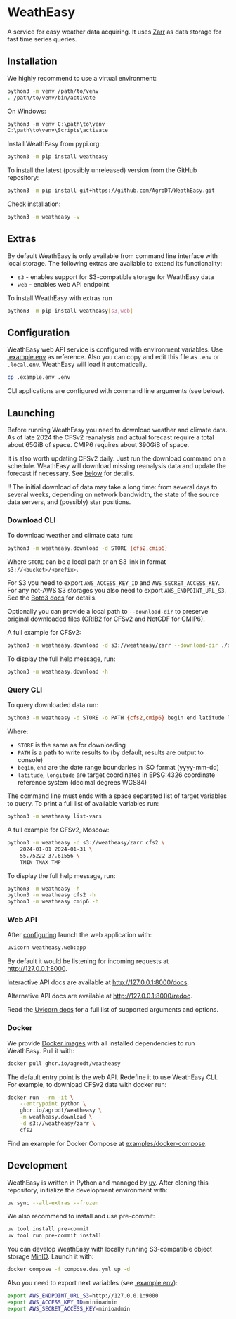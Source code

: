# WeathEasy

A service for easy weather data acquiring. It uses [Zarr](https://zarr.readthedocs.io/en/stable/)
as data storage for fast time series queries.

## Installation

We highly recommend to use a virtual environment:

```sh
python3 -m venv /path/to/venv
. /path/to/venv/bin/activate
```

On Windows:

```powershell
python3 -m venv C:\path\to\venv
C:\path\to\venv\Scripts\activate
```

Install WeathEasy from pypi.org:

```sh
python3 -m pip install weatheasy
```

To install the latest (possibly unreleased) version from the GitHub repository:

```sh
python3 -m pip install git+https://github.com/AgroDT/WeathEasy.git
```

Check installation:

```sh
python3 -m weatheasy -v
```

## Extras

By default WeathEasy is only available from command line interface with local
storage. The following extras are available to extend its functionality:

- `s3` - enables support for S3-compatible storage for WeathEasy data
- `web` - enables web API endpoint

To install WeathEasy with extras run

```sh
python3 -m pip install weatheasy[s3,web]
```

## Configuration

WeathEasy web API service is configured with environment variables. Use
[.example.env](./.example.env) as reference. Also you can copy and edit this
file as `.env` or `.local.env`. WeathEasy will load it automatically.

```sh
cp .example.env .env
```

CLI applications are configured with command line arguments (see below).

## Launching

Before running WeathEasy you need to download weather and climate data. As of
late 2024 the CFSv2 reanalysis and actual forecast require a total about 65GiB
of space. CMIP6 requires about 390GiB of space.

It is also worth updating CFSv2 daily. Just run the download command on a
schedule. WeathEasy will download missing reanalysis data and update the
forecast if necessary. See [below](#download-cli) for details.

‼️ The initial download of data may take a long time: from several days to
several weeks, depending on network bandwidth, the state of the source data
servers, and (possibly) star positions.

### Download CLI

To download weather and climate data run:

```sh
python3 -m weatheasy.download -d STORE {cfs2,cmip6}
```

Where `STORE` can be a local path or an S3 link in format
`s3://<bucket>/<prefix>`.

For S3 you need to export `AWS_ACCESS_KEY_ID` and `AWS_SECRET_ACCESS_KEY`. For
any not-AWS S3 storages you also need to export `AWS_ENDPOINT_URL_S3`. See the
[Boto3 docs](https://boto3.amazonaws.com/v1/documentation/api/latest/guide/configuration.html#using-environment-variables)
for details.

Optionally you can provide a local path to `--download-dir` to preserve
original downloaded files (GRIB2 for CFSv2 and NetCDF for CMIP6).

A full example for CFSv2:

```sh
python3 -m weatheasy.download -d s3://weatheasy/zarr --download-dir ./downloads cfs2
```

To display the full help message, run:

```sh
python3 -m weatheasy.download -h
```

### Query CLI

To query downloaded data run:

```sh
python3 -m weatheasy -d STORE -o PATH {cfs2,cmip6} begin end latitude longitude var [var ...]
```

Where:

  - `STORE` is the same as for downloading
  - `PATH` is a path to write results to (by default, results are output to
    console)
  - `begin`, `end` are the date range boundaries in ISO format (yyyy-mm-dd)
  - `latitude`, `longitude` are target coordinates in EPSG:4326 coordinate
    reference system (decimal degrees WGS84)

The command line must ends with a space separated list of target variables to
query. To print a full list of available variables run:

```sh
python3 -m weatheasy list-vars
```

A full example for CFSv2, Moscow:

```sh
python3 -m weatheasy -d s3://weatheasy/zarr cfs2 \
    2024-01-01 2024-01-31 \
    55.75222 37.61556 \
    TMIN TMAX TMP
```

To display the full help message, run:

```sh
python3 -m weatheasy -h
python3 -m weatheasy cfs2 -h
python3 -m weatheasy cmip6 -h
```

### Web API

After [configuring](#configuration) launch the web application with:

```sh
uvicorn weatheasy.web:app
```

By default it would be listening for incoming requests at
http://127.0.0.1:8000.

Interactive API docs are available at
http://127.0.0.1:8000/docs.

Alternative API docs are available at
http://127.0.0.1:8000/redoc.

Read the [Uvicorn docs](https://www.uvicorn.org/deployment/)
for a full list of supported arguments and options.

### Docker

We provide [Docker images](https://github.com/AgroDT/WeathEasy/pkgs/container/weatheasy)
with all installed dependencies to run WeathEasy. Pull it with:

```sh
docker pull ghcr.io/agrodt/weatheasy
```

The default entry point is the web API. Redefine it to use WeathEasy CLI. For
example, to download CFSv2 data with docker run:

```sh
docker run --rm -it \
    --entrypoint python \
    ghcr.io/agrodt/weatheasy \
    -m weatheasy.download \
    -d s3://weatheasy/zarr \
    cfs2
```

Find an example for Docker Compose at [examples/docker-compose](examples/docker-compose).

## Development

WeathEasy is written in Python and managed by [uv](https://docs.astral.sh/uv).
After cloning this repository, initialize the development environment with:

```sh
uv sync --all-extras --frozen
```

We also recommend to install and use pre-commit:

```sh
uv tool install pre-commit
uv tool run pre-commit install
```

You can develop WeathEasy with locally running S3-compatible object storage
[MinIO](https://min.io/). Launch it with:

```sh
docker compose -f compose.dev.yml up -d
```

Also you need to export next variables (see [.example.env](./.example.env)):

```sh
export AWS_ENDPOINT_URL_S3=http://127.0.0.1:9000
export AWS_ACCESS_KEY_ID=minioadmin
export AWS_SECRET_ACCESS_KEY=minioadmin
```
